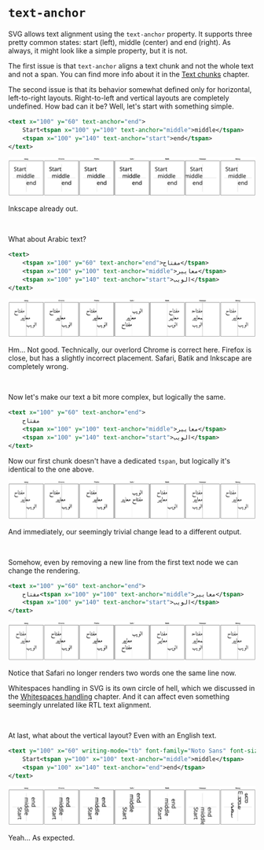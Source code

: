 # `text-anchor`

SVG allows text alignment using the `text-anchor` property.
It supports three pretty common states:
start (left), middle (center) and end (right).
As always, it might look like a simple property, but it is not.

The first issue is that `text-anchor` aligns a text chunk and not the whole text
and not a span. You can find more info about it
in the [Text chunks](./chunks.md) chapter.

The second issue is that its behavior somewhat defined only for horizontal,
left-to-right layouts.
Right-to-left and vertical layouts are completely undefined.
How bad can it be? Well, let's start with something simple.

```xml
<text x="100" y="60" text-anchor="end">
    Start<tspan x="100" y="100" text-anchor="middle">middle</tspan>
    <tspan x="100" y="140" text-anchor="start">end</tspan>
</text>
```

<img src="images/text-anchor-english.png"/>

Inkscape already out.

<br>

What about Arabic text?

```xml
<text>
    <tspan x="100" y="60" text-anchor="end">مفتاح</tspan>
    <tspan x="100" y="100" text-anchor="middle">معايير</tspan>
    <tspan x="100" y="140" text-anchor="start">الويب</tspan>
</text>
```

<img src="images/text-anchor-arabic-1.png"/>

Hm... Not good. Technically, our overlord Chrome is correct here.
Firefox is close, but has a slightly incorrect placement.
Safari, Batik and Inkscape are completely wrong.

<br>

Now let's make our text a bit more complex, but logically the same.

```xml
<text x="100" y="60" text-anchor="end">
    مفتاح
    <tspan x="100" y="100" text-anchor="middle">معايير</tspan>
    <tspan x="100" y="140" text-anchor="start">الويب</tspan>
</text>
```

Now our first chunk doesn't have a dedicated `tspan`, but logically it's identical to the one above.

<img src="images/text-anchor-arabic-2.png"/>

And immediately, our seemingly trivial change lead to a different output.

<br>

Somehow, even by removing a new line from the first text node we can change the rendering.

```xml
<text x="100" y="60" text-anchor="end">
    مفتاح<tspan x="100" y="100" text-anchor="middle">معايير</tspan>
    <tspan x="100" y="140" text-anchor="start">الويب</tspan>
</text>
```

<img src="images/text-anchor-arabic-3.png"/>

Notice that Safari no longer renders two words one the same line now.

Whitespaces handling in SVG is its own circle of hell, which we discussed in
the [Whitespaces handling](./whitespaces.md) chapter. And it can affect even
something seemingly unrelated like RTL text alignment.

<br>

At last, what about the vertical layout? Even with an English text.

```xml
<text y="100" x="60" writing-mode="tb" font-family="Noto Sans" font-size="32">
    Start<tspan y="100" x="100" text-anchor="middle">middle</tspan>
    <tspan y="100" x="140" text-anchor="end">end</tspan>
</text>
```

<img src="images/text-anchor-vertical.png"/>

Yeah... As expected.
